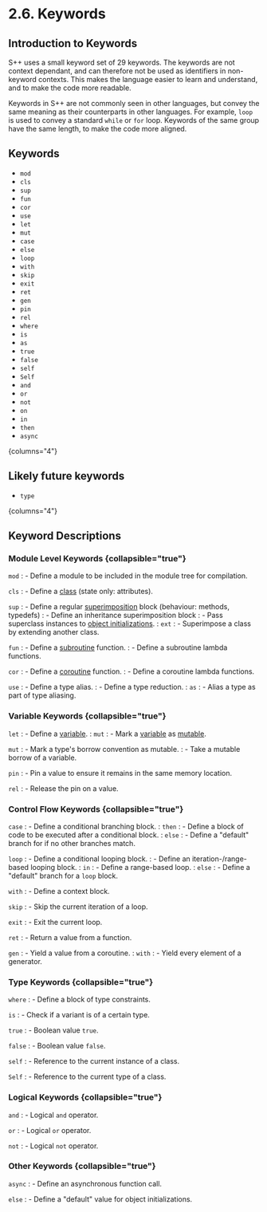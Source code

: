 # 2.6. Keywords

<primary-label ref="header-label"/>

<secondary-label ref="doc-complete"/>

<secondary-label ref="doc-subj-update"/>

## Introduction to Keywords

S++ uses a small keyword set of 29 keywords. The keywords are not context dependant, and can therefore not be used as
identifiers in non-keyword contexts. This makes the language easier to learn and understand, and to make the code more
readable.

Keywords in S++ are not commonly seen in other languages, but convey the same meaning as their counterparts in other
languages. For example, `loop` is used to convey a standard `while` or `for` loop. Keywords of the same group have the
same length, to make the code more aligned.

## Keywords

- `mod`
- `cls`
- `sup`
- `fun`
- `cor`
- `use`
- `let`
- `mut`
- `case`
- `else`
- `loop`
- `with`
- `skip`
- `exit`
- `ret`
- `gen`
- `pin`
- `rel`
- `where`
- `is`
- `as`
- `true`
- `false`
- `self`
- `Self`
- `and`
- `or`
- `not`
- `on`
- `in`
- `then`
- `async`

{columns="4"}

## Likely future keywords

- `type`

{columns="4"}

## Keyword Descriptions

### Module Level Keywords {collapsible="true"}

`mod`
: - Define a module to be included in the module tree for compilation.

`cls`
: - Define a [class](7-1-Class-Definition.md) (state only: attributes).

`sup`
: - Define a regular [superimposition](7-2-Superimposition-Definition.md) block (behaviour: methods, typedefs)
: - Define an inheritance superimposition block
: - Pass superclass instances to [object initializations](7-3-Object-Initialization.md).
: `ext`
    : - Superimpose a class by extending another class.

`fun`
: - Define a [subroutine](8-1-Function-Definition.md) function.
: - Define a subroutine lambda functions.

`cor`
: - Define a [coroutine](12-2-Concurrency.md) function.
: - Define a coroutine lambda functions.

`use`
: - Define a type alias.
: - Define a type reduction.
: `as`
    : - Alias a type as part of type aliasing.

### Variable Keywords {collapsible="true"}

`let`
: - Define a [variable](4-1-Variables.md).
: `mut`
    : - Mark a [variable](4-1-Variables.md) as [mutable](4-1-Variables.md#mutability).

`mut`
: - Mark a type's borrow convention as mutable.
: - Take a mutable borrow of a variable.

`pin`
: - Pin a value to ensure it remains in the same memory location.

`rel`
: - Release the pin on a value.

### Control Flow Keywords {collapsible="true"}

`case`
: - Define a conditional branching block.
: `then`
    : - Define a block of code to be executed after a conditional block.
: `else`
    : - Define a "default" branch for if no other branches match.

`loop`
: - Define a conditional looping block.
: - Define an iteration-/range-based looping block.
: `in`
    : - Define a range-based loop.
: `else`
    : - Define a "default" branch for a `loop` block.

`with`
: - Define a context block.

`skip`
: - Skip the current iteration of a loop.

`exit`
: - Exit the current loop.

`ret`
: - Return a value from a function.

`gen`
: - Yield a value from a coroutine.
: `with`
    : - Yield every element of a generator.

### Type Keywords {collapsible="true"}

`where`
: - Define a block of type constraints.

`is`
: - Check if a variant is of a certain type.

`true`
: - Boolean value `true`.

`false`
: - Boolean value `false`.

`self`
: - Reference to the current instance of a class.

`Self`
: - Reference to the current type of a class.

### Logical Keywords {collapsible="true"}

`and`
: - Logical `and` operator.

`or`
: - Logical `or` operator.

`not`
: - Logical `not` operator.

### Other Keywords {collapsible="true"}

`async`
: - Define an asynchronous function call.

`else`
: - Define a "default" value for object initializations.
